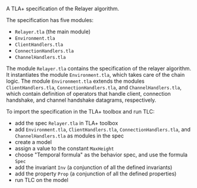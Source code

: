 A TLA+ specification of the Relayer algorithm.

The specification has five modules: 
  - `Relayer.tla` (the main module)
  - `Environment.tla`
  - `ClientHandlers.tla`
  - `ConnectionHandlers.tla`
  - `ChannelHandlers.tla`

The module `Relayer.tla` contains the specification of the relayer algorithm. 
It instantiates the module `Environment.tla`, which takes care of the chain logic. 
The module `Environment.tla` extends the modules `ClientHandlers.tla`, 
`ConnectionHandlers.tla`, and `ChannelHandlers.tla`, which contain definition of 
operators that handle client, connection handshake, and channel handshake
datagrams, respectively.

To import the specification in the TLA+ toolbox and run TLC:
  - add the spec `Relayer.tla` in TLA+ toolbox
  - add `Environment.tla`, `ClientHandlers.tla`, `ConnectionHandlers.tla`, and 
    `ChannelHandlers.tla` as modules in the spec
  - create a model
  - assign a value to the constant `MaxHeight` 
  - choose "Temporal formula" as the behavior spec, and use the formula `Spec`
  - add the invariant `Inv` (a conjunction of all the defined invariants)
  - add the property `Prop` (a conjunction of all the defined properties)
  - run TLC on the model
